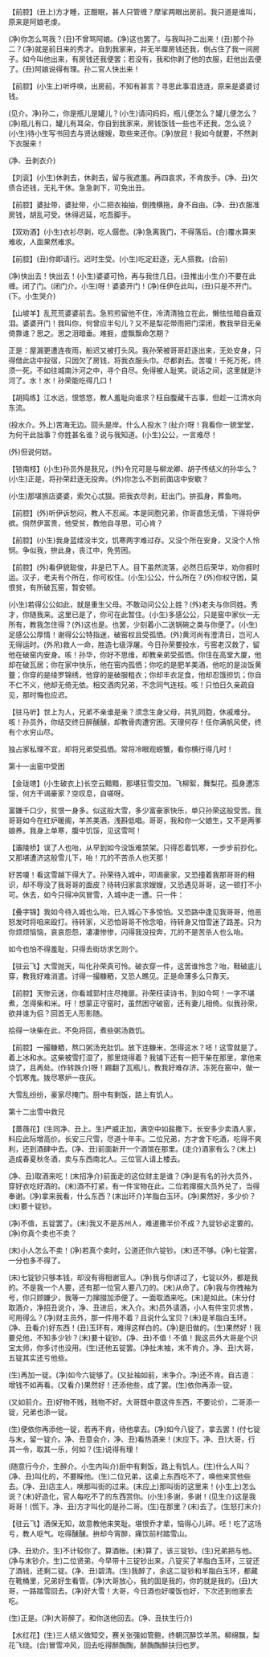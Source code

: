 <!-- { "loadSidebar": true } -->
【前腔】(丑上)方才睡，正酣眠，甚人只管缠？摩挲两眼出房前。我只道是谁叫，原来是阿娘老虔。

(净)你怎么骂我？(丑)不曾骂阿娘。(净)这也罢了。与我叫孙二出来！(丑)那个孙二？(净)就是前日来的秀才。自到我家来，并无半厘房钱还我，倒占住了我一间房子。如今叫他出来，有房钱还我便罢；若没有，我和你剥了他的衣服，赶他出去便了。(丑)阿娘说得有理。孙二官人快出来！

【前腔】(小生上)听呼唤，出房前，不知有甚言？寻思此事泪涟涟，原来是婆婆讨钱。

(见介。净)孙二，你是瓶儿是罐儿？(小生)请问妈妈，瓶儿便怎么？罐儿便怎么？(净)瓶儿有口，罐儿有耳朵，你自到我家来，房钱饭钱一些也不还我，怎么说？(小生)待小生写书回去与贤达嫂嫂，取些来还你。(净)放屁！我如今就要，不然剥下衣服来！

(净、丑剥衣介)

【刘衮】(小生)休剥去，休剥去，留与我遮羞。再四哀求，不肯放手。(净、丑)欠债合还钱，无礼干休。急急剥下，可免出丑。

【前腔】婆扯带，婆扯带，小二把衣袖抽，倒拽横拖，身不自由。(净、丑)衣服准房钱，胡乱可受。休得迟延，吃吾脚手。

【双劝酒】(小生)衣衫尽剥，吃人僝僽。(净)急离我门，不得落后。(合)覆水算来难收，人面果然难求。

【前腔】(丑)你即请行。迟时生受。(小生)吃定赶逐，无人搭救。(合前)

(净)快出去！快出去！(小生)婆婆可怜，再与我住几日。(丑推出小生介)不要在此缠。闭了门。(闭门介。小生)呀！婆婆开门！(净)任伊在此叫，(丑)只是不开门。(下。小生哭介)

【山坡羊】乱荒荒婆婆前去。急煎煎留他不住，冷清清独立在此，懒怯怯暗自垂双泪。婆婆开门！我叫你，何曾应半句儿？又不是梨花带雨把门深闭，教我举目无亲倚靠谁？思之。思之泪暗垂。难捱，虚飘飘命怎期？

正是：屋漏更遭连夜雨，船迟又被打头风。我孙荣被哥哥赶逐出来，无处安身，只得借此店中投宿，只因欠了房钱，将我衣服头巾。尽都剥去。苦嗄！千死万死，终须一死。不如往城南汴河之中，寻个自尽。免得被人耻笑。说话之间，这里就是汴河了。水！水！孙荣能吃得几口！

【胡捣练】江水远，恨悠悠，教人羞耻向谁求？枉自腹藏千古事，但趁一江清水向东流。

(投水介。外上)苦海无边。回头是岸。什么人投水？(扯介)呀！我看你一貌堂堂，为何干此拙事？你姓甚名谁？说与我知道。(小生)公公，一言难尽！

(外)但说何妨。

【锁南枝】(小生)孙员外是我兄，(外)令兄可是与柳龙卿、胡子传结义的孙华么？(小生)正是，将孙荣赶逐无投奔。(外)你怎么不到前面店中安歇？

(小生)那堪旅店婆婆，索欠心忒狠。把我衣尽剥，赶出门。拚孤身，葬鱼吻。

【前腔】(外)听伊诉愁闷，教人不忍闻。本是同胞兄弟，你哥直恁无情，下得将伊摈。倘然伊富贵，他受贫，教他自寻思，可心肯？

【前腔】(小生)我身蓝缕没半文，饥寒两字难过存。又没个所在安身，又没个人怜悯。争似我，拚此身，丧江中，免劳困。

【前腔】(外)看伊貌聪俊，非是已下人。目下虽然流落，必然日后荣华，劝你捱时运。汉子，老夫有个所在，你可权住。(小生)公公，什么所在？(外)你权守困，莫恨贫，有所破瓦窑，暂安顿。

(小生)若得公公如此，就是重生父母。不敢动问公公上姓？(外)老夫与你同姓。秀才，你随我来。这里已是了，你可在此暂住。(小生)多感公公，只是窑中家伙一无所有，教我怎住得？(外)这也是。也罢，少刻着小二送锅碗之类与你便了。(小生)足感公公厚情！谢得公公特指迷，破窑权且受孤恓。(外)黄河尚有澄清日，岂可人无得运时。(外吊)救人一命，胜造七级浮屠。今日孙荣要投水，亏窑老汉救了，留他在破窑内安身。咳！孙华，你好不思维，却教亲弟受孤恓。你住在高堂大厦，他却在破瓦居；你在家中快乐，他在窑内孤恓；你吃的是肥羊美酒，他吃的是淡饭黄虀；你穿的是绫罗锦绣，他穿的是破服粗衣；你却丰衣足食，他却忍饿担饥；你自不仁不义，他却无倚无依。相交酒肉兄弟，不念同气连枝。咳！只怕日久亲疏自见，那时悔也应迟。

【驻马听】世上为人，兄弟不亲谁是亲？须念生身父母，共乳同胞，休戚难分。咳！孙员外，你结交终日醉醺醺，却教骨肉遭穷困。天理何存！任你满帆风使，终有个水穷山尽。

独占家私理不宜，却将兄弟受孤恓。常将冷眼观螃蟹，看你横行得几时！


第十一出窑中受困

【金珑璁】(小生破衣上)长空云黯黯，那堪狂雪交加。飞柳絮，舞梨花。孤身遭冻馁，何方干谒豪家？空叹息，自嗟呀。

富嫌千口少，贫恨一身多。似这般大雪，多少富豪家快乐，单只孙荣这般受苦。我哥哥如今在红炉暖阁，羊羔美酒，浅斟低唱。哥哥，我和你一父娘生，又不是两爹娘养。我身上单寒，腹中饥馁，见这雪呵！

【灞陵桥】误了人也咍，从早到如今没饭难禁架。只得忍着饥寒，一步步前抄化。又那堪遭济这般雪儿下，咍！兀的不苦杀人也天那！

好苦嗄！看这雪越下得大了。孙荣待入城中，叩谒豪家，又恐撞着我那哥哥的相识，却不辱没了我哥哥的面皮？待转归家哀求嫂嫂，又恐遇见哥哥，这一顿打不小可。休去，如今只得冲风冒雪，入城中走一遭。只一件：

【叠字锦】我如今待入城也么咍，已入城心下多惊怕。又恐路中逢见我哥哥，他恶怒发时将咱来殴打。待转家，义恐怕哥哥不怜念咱，待转身又怕雪迷了路差。只为你烦烦恼恼，哀哀怨怨，凄凄惨惨，闪得我没投奔，兀的不是苦杀人也么咍。

如今也怕不得羞耻，只得去街坊求乞则个。

【驻云飞】大雪抛天，叫化孙荣真可怜。破衣穿一件，这苦谁怜念？咍，鞋破底儿穿，教我好难消遣。讨得一撮糠粞，又恐人瞧见。正是命薄多么只靠天。

【前腔】天惨云迷，你看城郭村庄尽掩扉。孙荣枉读诗书，到如今呵！一字不堪煮，怎得柴和米。吁！想蒙正守窑时，虽然困守破窑，还有妻儿相倚。似我孙荣，欲并谁为侣？回首无人形影随。

拾得一块柴在此，不免将回，煮些粥汤救饥。

【前腔】一撮糠粞，熬口粥汤充肚饥。放下连糠米，怎得这水？呸！这雪就是了。着上冰和水。这柴被雪打湿了，那里烧得着？我铺下还有一把干柴在那里，拿他来烧了，且再处。(作转跌介)呀！踢翻了瓦瓶儿，教我好难存济。冻死在窑中，做一个饥寒鬼。拨尽寒炉一夜灰。

大雪乱纷纷，豪家尽掩门。厨中有剩饭，路上有饥人。


第十二出雪中救兄

【蔷薇花】(生同净、丑上。生)严威正加，满空中如盐撒下。长安多少卖酒人家，料应此际增高价。长安三尺雪，尽道十年丰。二位兄弟，方才舍下吃酒，吃得不爽利，还到酒肆中去。(净、丑)前面新开一个酒馆在那里。(走介)酒家有么？(末上)造成春夏秋冬酒，卖与东西南北人。三位官人请上楼去。

(净、丑)取酒来吃！(末招净介)前面走的这位财主是谁？(净)是有名的孙大员外，穿好衣吃好酒的。(末)酒不打紧，有一件宝物在此，二位若撺掇大员外兑了，当得奉谢。(净)拿来我看，什么东西？(末出环介)羊脂白玉环。(净)果然好，多少价？(末)要十锭钞。

(净)不值，五锭罢了。(末)我又不是苏州人，难道撒半价不成？九锭钞必定要的。(净)你真个卖也不卖？

(末)小人怎么不卖！(净)若真个卖时，公道还你六锭钞。(末)还不够。(净)七锭罢，一分也多不得了。

(末)七锭钞只够本钱，却没有得相谢官人。(净)我与你讲过了，七锭以外，都是我的。不是我一个人要，还有那一位官人要八刀的。(末)从命了。(净)我与你拽袖为号，你只顾嫌少，我等一力撺掇加添便了。一面取酒来吃。(末)是如此。(末分付取酒介，净招丑说介，净、丑进后，末入介。末)员外请酒，小人有件宝贝求售，可用得么？(净)财主员外，那一件用不着？且说什么宝贝？(末)是羊脂白玉环。(净、丑看介)好东西！(丑)玉环有，难得这样白的。(净)是旧做的。(生)果然好！我要兑他，不知多少钞？(末)要十锭钞。(净、丑)不值！不值！我这员外大哥是个识宝太师，你多讨也没用。(生)还他五锭罢。(净扯末袖，末不肯介。净、丑)大哥，五锭其实还亏他些。

(生)再加一锭。(净)如今六锭够了。(又扯袖如前，末争介。净)还不肯。自古道：增钱不如再看。(又看介)果然好！还添他些，成了罢。(生)依你再添一锭。

(又如前介。丑)好物不贱，贱物不好。大哥既中意这件东西，不要论价，二哥添一锭，兄弟也添一锭。

(生)便依你再添他一锭，若再不肯，待他拿去。(净)如今八锭了，拿去罢！(付七锭与末，留一锭介。净、丑意会介，净、丑)看热酒来！(末应下。净、丑)大哥，行其一令，取其一乐，何如？(生)说得有理！

(随意行今介，生醉介。小生内叫介)厨中有剩饭，路上有饥人。(生)什么人叫？(净、丑)叫化的，不要睬他。(生)二位兄弟，这桌上东西吃不了，唤他来赏他些去。(净、丑)店主人，唤那叫街的过来。(末应上)那叫街的这里来！(小生上)怎么说？(末)好造化，官人每吃不了的东西赏你。(小生)多谢，多谢！(见生介)这是我哥哥！(慌下。净、丑)方才叫化的是孙二哥。(生)在那里？(末)去了。(生怒打末介)

【驻云飞】酒保无知，故意教他来笑耻。堪恨乔才辈，恼得心儿碎。呸！吃了这场亏，教人呕气。吃得醺醺。拚却今宵醉，痛饮前村踏雪山。

(净、丑劝介。生)不计较你了。算酒帐。(末)算了，该三锭钞。(生)兄弟把与他。(净与末钞介。生)二位贤弟，今早带十三锭钞出来，八锭买了羊脂白玉环，三锭还了酒钱，还剩二锭。(净、丑)碧清。(生)我醉了，余这二锭钞和羊脂白玉环，都藏在靴桶里，兄弟好生看管。(净)大哥放心，我的固是我的，你的就是我的。(丑)大哥，一路踏雪回去。(净)好大雪！大哥，今日酒也好嗄饭也好，下次还到他家去吃。

(生)正是。(净)大哥醉了。和你送他回去。(净、丑扶生行介)

【水红花】(生)三人结义做知交，赛关张强如管鲍，终朝沉醉饮羊羔。柳绵飘，梨花飞绕。(合)冒雪冲风，回去吃得醉醄醄，醉醄醄醉扶归也罗。

